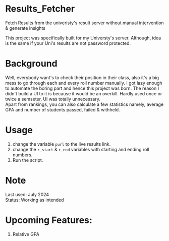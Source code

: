 # Results_Fetcher
Fetch Results from the univeristy's result server without manual intervention &amp; generate insights


This project was specifically built for my Universty's server.
Although, idea is the same if your Uni's results are not password protected.

# Background

Well, everybody want's to check their position in their class, also it's a big mess to go through each and every roll number manually.
I got lazy enough to automate the boring part and hence this project was born.
The reason I didn't build a UI to it is because it would be an overkill.
Hardly used once or twice a semseter, UI was totally unnecessary. \
Apart from rankings, you can also calculate a few statistics namely, average GPA and number of students passed, failed & withheld.

# Usage
1. change the variable `purl` to the live results link.
2. change the `r_start` & `r_end` variables with starting and ending roll numbers.
3. Run the script.

# Note
Last used: July 2024 \
Status: Working as intended

# Upcoming Features:
1. Relative GPA
